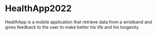# HealthApp2022
HealthApp is a mobile application that retrieve data from a wristband and gives feedback to the user to make better his life and his longevity
